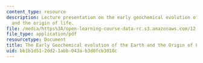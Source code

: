 ```yaml
---
content_type: resource
description: Lecture presentation on the early geochemical evolution of the earth
  and the origin of life.
file: /media/https%3A/open-learning-course-data-rc.s3.amazonaws.com/12-842-climate-physics-and-chemistry-fall-2008/bb1b1d512dd21abb043ab3d0fcb3018c_part1_lec2.pdf
file_type: application/pdf
resourcetype: Document
title: The Early Geochemical evolution of the Earth and the Origin of Life
uid: bb1b1d51-2dd2-1abb-043a-b3d0fcb3018c
---
```

